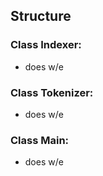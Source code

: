 ## Structure

### Class Indexer:
- does w/e

### Class Tokenizer:
- does w/e

### Class Main:
- does w/e
